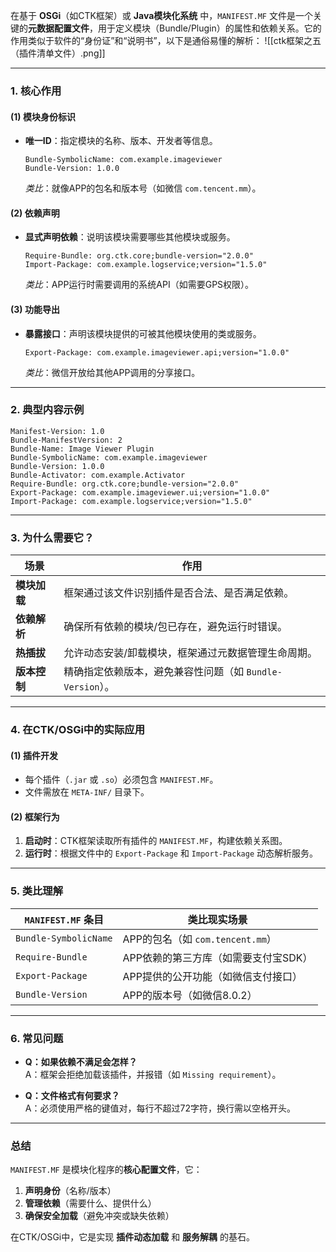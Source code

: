 在基于 **OSGi**（如CTK框架）或 **Java模块化系统** 中，`MANIFEST.MF` 文件是一个关键的**元数据配置文件**，用于定义模块（Bundle/Plugin）的属性和依赖关系。它的作用类似于软件的“身份证”和“说明书”，以下是通俗易懂的解析：
![[ctk框架之五（插件清单文件）.png]]

---

### **1. 核心作用**
#### **(1) 模块身份标识**
- **唯一ID**：指定模块的名称、版本、开发者等信息。
  ```plaintext
  Bundle-SymbolicName: com.example.imageviewer
  Bundle-Version: 1.0.0
  ```
  *类比*：就像APP的包名和版本号（如微信 `com.tencent.mm`）。

#### **(2) 依赖声明**
- **显式声明依赖**：说明该模块需要哪些其他模块或服务。
  ```plaintext
  Require-Bundle: org.ctk.core;bundle-version="2.0.0"
  Import-Package: com.example.logservice;version="1.5.0"
  ```
  *类比*：APP运行时需要调用的系统API（如需要GPS权限）。

#### **(3) 功能导出**
- **暴露接口**：声明该模块提供的可被其他模块使用的类或服务。
  ```plaintext
  Export-Package: com.example.imageviewer.api;version="1.0.0"
  ```
  *类比*：微信开放给其他APP调用的分享接口。

---

### **2. 典型内容示例**
```plaintext
Manifest-Version: 1.0
Bundle-ManifestVersion: 2
Bundle-Name: Image Viewer Plugin
Bundle-SymbolicName: com.example.imageviewer
Bundle-Version: 1.0.0
Bundle-Activator: com.example.Activator
Require-Bundle: org.ctk.core;bundle-version="2.0.0"
Export-Package: com.example.imageviewer.ui;version="1.0.0"
Import-Package: com.example.logservice;version="1.5.0"
```

---

### **3. 为什么需要它？**
| 场景                 | 作用                                                                 |
|----------------------|----------------------------------------------------------------------|
| **模块加载**         | 框架通过该文件识别插件是否合法、是否满足依赖。                       |
| **依赖解析**         | 确保所有依赖的模块/包已存在，避免运行时错误。                        |
| **热插拔**           | 允许动态安装/卸载模块，框架通过元数据管理生命周期。                  |
| **版本控制**         | 精确指定依赖版本，避免兼容性问题（如 `Bundle-Version`）。            |

---

### **4. 在CTK/OSGi中的实际应用**
#### **(1) 插件开发**
- 每个插件（`.jar` 或 `.so`）必须包含 `MANIFEST.MF`。
- 文件需放在 `META-INF/` 目录下。

#### **(2) 框架行为**
1. **启动时**：CTK框架读取所有插件的 `MANIFEST.MF`，构建依赖关系图。
2. **运行时**：根据文件中的 `Export-Package` 和 `Import-Package` 动态解析服务。

---

### **5. 类比理解**
| `MANIFEST.MF` 条目      | 类比现实场景                          |
|-------------------------|---------------------------------------|
| `Bundle-SymbolicName`   | APP的包名（如 `com.tencent.mm`）      |
| `Require-Bundle`        | APP依赖的第三方库（如需要支付宝SDK）  |
| `Export-Package`        | APP提供的公开功能（如微信支付接口）   |
| `Bundle-Version`        | APP的版本号（如微信8.0.2）           |

---

### **6. 常见问题**
- **Q：如果依赖不满足会怎样？**  
  A：框架会拒绝加载该插件，并报错（如 `Missing requirement`）。

- **Q：文件格式有何要求？**  
  A：必须使用严格的键值对，每行不超过72字符，换行需以空格开头。

---

### **总结**
`MANIFEST.MF` 是模块化程序的**核心配置文件**，它：  
1. **声明身份**（名称/版本）  
2. **管理依赖**（需要什么、提供什么）  
3. **确保安全加载**（避免冲突或缺失依赖）  

在CTK/OSGi中，它是实现 **插件动态加载** 和 **服务解耦** 的基石。